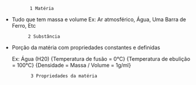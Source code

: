               1 Matéria
              
  - Tudo que tem massa e volume
  Ex: Ar atmosférico, Água, Uma Barra de Ferro, Etc

              2 Substância
              
 - Porção da matéria com propriedades constantes e definidas
   
      Ex: Água (H20)
{Temperatura de fusão = 0°C}
{Temperatura de ebulição = 100°C}
{Densidade = Massa / Volume = 1g/ml}

              3 Propriedades da matéria
   
